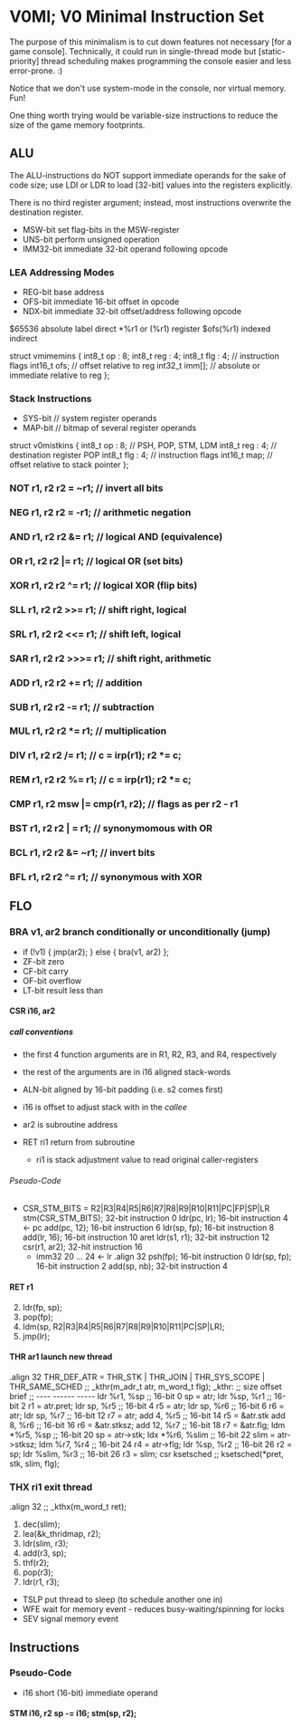 # V0MI; V0 Minimal Instruction Set

The purpose of this minimalism is to cut down features not necessary [for a game
console]. Technically, it could run in single-thread mode but [static-priority]
thread scheduling makes programming the console easier and less error-prone. :)

Notice that we don't use system-mode in the console, nor virtual memory. Fun!

One thing worth trying would be variable-size instructions to reduce the size of
the game memory footprints.

## ALU

The ALU-instructions do NOT support immediate operands for the sake of code
size; use LDI or LDR to load [32-bit] values into the registers explicitly.

There is no third register argument; instead, most instructions overwrite the
destination register.

- MSW-bit                       set flag-bits in the MSW-register
- UNS-bit                       perform unsigned operation
- IMM32-bit                     immediate 32-bit operand following opcode

### LEA Addressing Modes
- REG-bit                       base address
- OFS-bit                       immediate 16-bit offset in opcode
- NDX-bit                       immediate 32-bit offset/address following opcode

$65536                          absolute
label                           direct
*%r1 or (%r1)                   register
$ofs(%r1)                       indexed indirect

struct vmimemins {
    int8_t  op  : 8;
    int8_t  reg : 4;
    int8_t  flg : 4;            // instruction flags
    int16_t ofs;                // offset relative to reg
    int32_t imm[];              // absolute or immediate relative to reg
};

### Stack Instructions
- SYS-bit                       // system register operands
- MAP-bit                       // bitmap of several register operands

struct v0mistkins {
    int8_t  op  : 8;            // PSH, POP, STM, LDM
    int8_t  reg : 4;            // destination register POP
    int8_t  flg : 4;            // instruction flags
    int16_t map;                // offset relative to stack pointer
};

### NOT r1, r2                  r2 = ~r1;      // invert all bits
### NEG r1, r2                  r2 = -r1;      // arithmetic negation
### AND r1, r2                  r2 &= r1;      // logical AND (equivalence)
### OR  r1, r2                  r2 |= r1;      // logical OR (set bits)
### XOR r1, r2                  r2 ^= r1;      // logical XOR (flip bits)
### SLL r1, r2                  r2 >>= r1;     // shift right, logical
### SRL r1, r2                  r2 <<= r1;     // shift left, logical
### SAR r1, r2                  r2 >>>= r1;    // shift right, arithmetic
### ADD r1, r2                  r2 += r1;      // addition
### SUB r1, r2                  r2 -= r1;      // subtraction
### MUL r1, r2                  r2 *= r1;      // multiplication
### DIV r1, r2                  r2 /= r1;      // c = irp(r1); r2 *= c;
### REM r1, r2                  r2 %= r1;      // c = irp(r1); r2 *= c;
### CMP r1, r2                  msw |= cmp(r1, r2); // flags as per r2 - r1
### BST r1, r2                  r2 | = r1;     // synonymomous with OR
### BCL r1, r2                  r2 &= ~r1;     // invert bits
### BFL r1, r2                  r2 ^= r1;      // synonymous with XOR

## FLO

### BRA   v1, ar2               branch conditionally or unconditionally (jump)
- if (!v1) { jmp(ar2); } else { bra(v1, ar2) };
- ZF-bit                        zero
- CF-bit                        carry
- OF-bit                        overflow
- LT-bit                        result less than

#### CSR    i16, ar2
##### call conventions
- the first 4 function arguments are in R1, R2, R3, and R4, respectively
- the rest of the arguments are in i16 aligned stack-words

- ALN-bit                       aligned by 16-bit padding (i.e. s2 comes first)
- i16 is offset to adjust stack with in the _callee_
- ar2 is subroutine address

- RET   ri1                     return from subroutine
  - ri1 is stack adjustment value to read original caller-registers

###### Pseudo-Code
- CSR_STM_BITS = R2|R3|R4|R5|R6|R7|R8|R9|R10|R11|PC|FP|SP|LR
	stm(CSR_STM_BITS);           32-bit instruction      0
	ldr(pc, lr);                 16-bit instruction      4       <- pc
	add(pc, 12);                 16-bit instruction      6
	ldr(sp, fp);                 16-bit instruction      8
	add(lr, 16);                 16-bit instruction      10      aret
	ldr(s1, r1);                 32-bit instruction      12
	csr(r1, ar2);                32-hit instruction      16
   - imm32                                              20
...                                                     24      <- lr
.align 32
	psh(fp);                     16-bit instruction      0
	ldr(sp, fp);                 16-bit instruction      2
	add(sp, nb);                 32-bit instruction      4

#### RET    r1
2. ldr(fp, sp);
3. pop(fp);
1. ldm(sp, R2|R3|R4|R5|R6|R7|R8|R9|R10|R11|PC|SP|LR);
5. jmp(lr);

#### THR   ar1                     launch new thread
.align 32
THR_DEF_ATR = THR_STK | THR_JOIN | THR_SYS_SCOPE | THR_SAME_SCHED
;; _kthr(m_adr_t atr, m_word_t flg);
_kthr:
                                ;;      size    offset  brief
                                ;;      ----    ------  -----
        ldr %r1, %sp            ;;      16-bit  0       sp = atr;
        ldr %sp, %r1            ;;      16-bit  2       r1 = atr.pret;
  	ldr sp, %r5             ;;      16-bit  4       r5 = atr;
  	ldr sp, %r6             ;;      16-bit  6       r6 = atr;
  	ldr sp, %r7             ;;      16-bit  12      r7 = atr;
  	add 4, %r5              ;;      16-bit  14      r5 = &atr.stk
  	add 8, %r6              ;;      16-bit  16      r6 = &atr.stksz;
  	add 12, %r7             ;;      16-bit  18      r7 = &atr.flg;
  	ldm *%r5, %sp           ;;      16-bit  20      sp = atr->stk;
  	ldx *%r6, %slim         ;;      16-bit  22      slim = atr->stksz;
  	ldm %r7, %r4            ;;      16-bit  24      r4 = atr->flg;
  	ldr %sp, %r2            ;;      16-bit  26      r2 = sp;
  	ldr %slim, %r3          ;;      16-bit  26      r3 = slim;
  	csr ksetsched           ;;      ksetsched(*pret, stk, slim, flg);

### THX ri1                     exit thread

.align 32
;; _kthx(m_word_t ret);
  1. dec(slim);
  2. lea(&k_thridmap, r2);
  2. ldr(slim, r3);
  3. add(r3, sp);
  4. thf(r2);
  5. pop(r3);
  5. ldr(r1, r3);
- TSLP                          put thread to sleep (to schedule another one in)
- WFE                           wait for memory event
                                - reduces busy-waiting/spinning for locks
- SEV                           signal memory event
## Instructions

### Pseudo-Code
- i16                           short (16-bit) immediate operand

#### STM    i16, r2             sp -= i16; stm(sp, r2);

